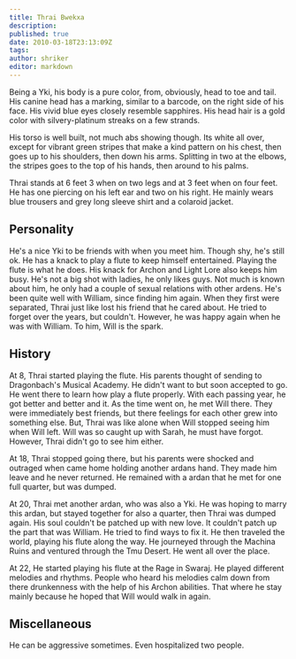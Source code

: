 ```yaml
---
title: Thrai Bwekxa
description:
published: true
date: 2010-03-18T23:13:09Z
tags:
author: shriker
editor: markdown
---
```


Being a Yki, his body is a pure color, from, obviously, head to toe and tail. His canine head has a marking, similar to a barcode, on the right side of his face. His vivid blue eyes closely resemble sapphires. His head hair is a gold color with silvery-platinum streaks on a few strands.

His torso is well built, not much abs showing though. Its white all over, except for vibrant green stripes that make a kind pattern on his chest, then goes up to his shoulders, then down his arms. Splitting in two at the elbows, the stripes goes to the top of his hands, then around to his palms.

Thrai stands at 6 feet 3 when on two legs and at 3 feet when on four feet. He has one piercing on his left ear and two on his right. He mainly wears blue trousers and grey long sleeve shirt and a colaroid jacket.

Personality
-----------

He's a nice Yki to be friends with when you meet him. Though shy, he's still ok. He has a knack to play a flute to keep himself entertained. Playing the flute is what he does. His knack for Archon and Light Lore also keeps him busy. He's not a big shot with ladies, he only likes guys. Not much is known about him, he only had a couple of sexual relations with other ardens. He's been quite well with William, since finding him again. When they first were separated, Thrai just like lost his friend that he cared about. He tried to forget over the years, but couldn't. However, he was happy again when he was with William. To him, Will is the spark.

History
-------

At 8, Thrai started playing the flute. His parents thought of sending to Dragonbach's Musical Academy. He didn't want to but soon accepted to go. He went there to learn how play a flute properly. With each passing year, he got better and better and it. As the time went on, he met Will there. They were immediately best friends, but there feelings for each other grew into something else. But, Thrai was like alone when Will stopped seeing him when Will left. Will was so caught up with Sarah, he must have forgot. However, Thrai didn't go to see him either.

At 18, Thrai stopped going there, but his parents were shocked and outraged when came home holding another ardans hand. They made him leave and he never returned. He remained with a ardan that he met for one full quarter, but was dumped.

At 20, Thrai met another ardan, who was also a Yki. He was hoping to marry this ardan, but stayed together for also a quarter, then Thrai was dumped again. His soul couldn't be patched up with new love. It couldn't patch up the part that was William. He tried to find ways to fix it. He then traveled the world, playing his flute along the way. He journeyed through the Machina Ruins and ventured through the Tmu Desert. He went all over the place.

At 22, He started playing his flute at the Rage in Swaraj. He played different melodies and rhythms. People who heard his melodies calm down from there drunkenness with the help of his Archon abilities. That where he stay mainly because he hoped that Will would walk in again.

Miscellaneous
-------------

He can be aggressive sometimes. Even hospitalized two people.